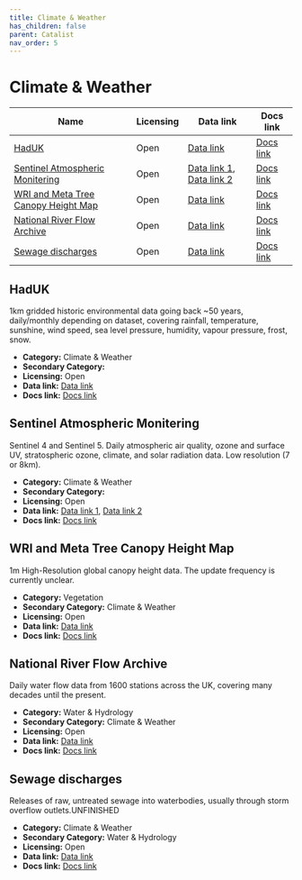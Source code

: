 ```yaml
---
title: Climate & Weather
has_children: false
parent: Catalist
nav_order: 5
---
```


# Climate & Weather

| Name                                                                        | Licensing | Data link                                                                                                                                                                                       | Docs link                                                                                           |
| --------------------------------------------------------------------------- | --------- | ----------------------------------------------------------------------------------------------------------------------------------------------------------------------------------------------- | --------------------------------------------------------------------------------------------------- |
| [HadUK](#haduk)                                                             | Open      | [Data link](https://data.ceda.ac.uk/badc/ukmo-hadobs/data/insitu/MOHC/HadOBS/HadUK-Grid)                                                                                                        | [Docs link](https://www.metoffice.gov.uk/research/climate/maps-and-data/data/haduk-grid/haduk-grid) |
| [Sentinel Atmospheric Monitering](#sentinel-atmospheric-monitering)         | Open      | [Data link 1](https://dataspace.copernicus.eu/news/2023-9-28-accessing-sentinel-mission-data-new-copernicus-data-space-ecosystem-apis), [Data link 2](https://browser.dataspace.copernicus.eu/) | [Docs link](https://documentation.dataspace.copernicus.eu/APIs/SentinelHub/Data.html)               |
| [WRI and Meta Tree Canopy Height Map](#wri-and-meta-tree-canopy-height-map) | Open      | [Data link](https://registry.opendata.aws/dataforgood-fb-forests/)                                                                                                                              | [Docs link](https://github.com/facebookresearch/HighResCanopyHeight)                                |
| [National River Flow Archive](#national-river-flow-archive)                 | Open      | [Data link](https://nrfaapps.ceh.ac.uk/nrfa/nrfa-api.html)                                                                                                                                      | [Docs link](https://nrfa.ceh.ac.uk/)                                                                |
| [Sewage discharges](#sewage-discharges)                                     | Open      | [Data link](https://environment.data.gov.uk/dataset/21e15f12-0df8-4bfc-b763-45226c16a8ac)                                                                                                       | [Docs link](https://environment.data.gov.uk/dataset/21e15f12-0df8-4bfc-b763-45226c16a8ac)           |

## HadUK

1km gridded historic environmental data going back ~50 years, daily/monthly depending on dataset, covering rainfall, temperature, sunshine, wind speed, sea level pressure, humidity, vapour pressure, frost, snow.

- **Category:** Climate & Weather
- **Secondary Category:** 
- **Licensing:** Open
- **Data link:** [Data link](https://data.ceda.ac.uk/badc/ukmo-hadobs/data/insitu/MOHC/HadOBS/HadUK-Grid)
- **Docs link:** [Docs link](https://www.metoffice.gov.uk/research/climate/maps-and-data/data/haduk-grid/haduk-grid)



## Sentinel Atmospheric Monitering

Sentinel 4 and Sentinel 5. Daily atmospheric air quality, ozone and surface UV,  stratospheric ozone, climate, and solar radiation data. Low resolution (7 or 8km).

- **Category:** Climate & Weather
- **Secondary Category:** 
- **Licensing:** Open
- **Data link:** [Data link 1](https://dataspace.copernicus.eu/news/2023-9-28-accessing-sentinel-mission-data-new-copernicus-data-space-ecosystem-apis), [Data link 2](https://browser.dataspace.copernicus.eu/)
- **Docs link:** [Docs link](https://documentation.dataspace.copernicus.eu/APIs/SentinelHub/Data.html)



## WRI and Meta Tree Canopy Height Map

1m High-Resolution global canopy height data. The update frequency is currently unclear.

- **Category:** Vegetation
- **Secondary Category:** Climate & Weather
- **Licensing:** Open
- **Data link:** [Data link](https://registry.opendata.aws/dataforgood-fb-forests/)
- **Docs link:** [Docs link](https://github.com/facebookresearch/HighResCanopyHeight)



## National River Flow Archive

Daily water flow data from 1600 stations across the UK, covering many decades until the present.

- **Category:** Water & Hydrology
- **Secondary Category:** Climate & Weather
- **Licensing:** Open
- **Data link:** [Data link](https://nrfaapps.ceh.ac.uk/nrfa/nrfa-api.html)
- **Docs link:** [Docs link](https://nrfa.ceh.ac.uk/)



## Sewage discharges

Releases of raw, untreated sewage into waterbodies, usually through storm overflow outlets.UNFINISHED

- **Category:** Climate & Weather
- **Secondary Category:** Water & Hydrology
- **Licensing:** Open
- **Data link:** [Data link](https://environment.data.gov.uk/dataset/21e15f12-0df8-4bfc-b763-45226c16a8ac)
- **Docs link:** [Docs link](https://environment.data.gov.uk/dataset/21e15f12-0df8-4bfc-b763-45226c16a8ac)
